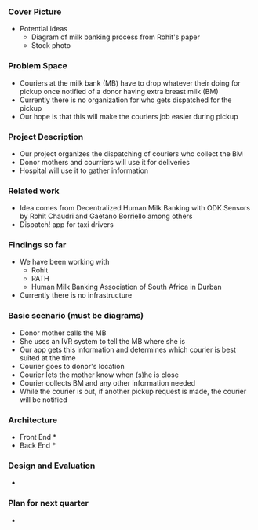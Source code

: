 ### Cover Picture
* Potential ideas
  * Diagram of milk banking process from Rohit's paper
  * Stock photo

### Problem Space
* Couriers at the milk bank (MB) have to drop whatever their doing for pickup once notified of a donor having extra breast milk (BM)
* Currently there is no organization for who gets dispatched for the pickup
* Our hope is that this will make the couriers job easier during pickup

### Project Description
* Our project organizes the dispatching of couriers who collect the BM
* Donor mothers and courriers will use it for deliveries
* Hospital will use it to gather information

### Related work
* Idea comes from Decentralized Human Milk Banking with ODK Sensors by Rohit Chaudri and Gaetano Borriello among others
* Dispatch! app for taxi drivers

### Findings so far
* We have been working with
  * Rohit
  * PATH
  * Human Milk Banking Association of South Africa in Durban
* Currently there is no infrastructure

### Basic scenario (must be diagrams)
* Donor mother calls the MB
* She uses an IVR system to tell the MB where she is
* Our app gets this information and determines which courier is best suited at the time
* Courier goes to donor's location
* Courier lets the mother know when (s)he is close
* Courier collects BM and any other information needed
* While the courier is out, if another pickup request is made, the courier will be notified

### Architecture
* Front End
  *
* Back End 
  * 

### Design and Evaluation
*

### Plan for next quarter
*

